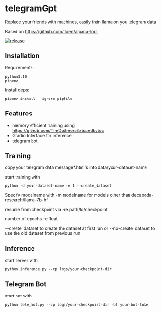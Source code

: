 <!-- Just fill in the brackets -->
# telegramGpt
Replace your friends with machines, easily train llama on you telegram data 

Based on https://github.com/tloen/alpaca-lora

[![release](https://img.shields.io/badge/release-v0.0-red.svg?style=flat-square)]()


Installation
-----------
Requirements:

    python3.10
    pipenv

Install deps:

    pipenv install --ignore-pipfile


Features
--------

- memory efficient training using https://github.com/TimDettmers/bitsandbytes
- Gradio Interface for inference
- telegram bot


Training
--------
copy your telegram data message*.html's into data/your-dataset-name

start training with

    python -d your-dataset-name -e 1 --create_dataset

Specify modelname with -m modelname for models other than decapoda-research/llama-7b-hf

resume from checkpoint via -re path/to/checkpoint

number of epochs -e float

--create_dataset to create the dataset at first run or --no-create_dataset to use the old dataset from previous run

Inference
--------
start server with
    
    python inference.py --cp logs/your-checkpoint-dir

Telegram Bot
--------
start bot with

    python tele_bot.py --cp logs/your-checkpoint-dir -bt your-bot-toke

